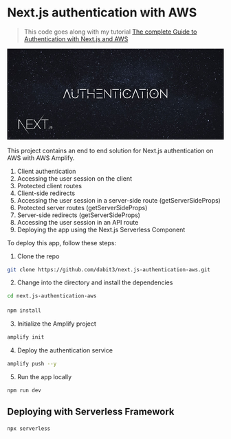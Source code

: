 # Next.js authentication with AWS

> This code goes along with my tutorial [The complete Guide to Authentication with Next.js and AWS](https://dev.to/dabit3/the-complete-guide-to-next-js-authentication-2aco)

![](header.jpg)

This project contains an end to end solution for Next.js authentication on AWS with AWS Amplify.

1. Client authentication
2. Accessing the user session on the client
3. Protected client routes
4. Client-side redirects
5. Accessing the user session in a server-side route (getServerSideProps)
6. Protected server routes (getServerSideProps)
7. Server-side redirects (getServerSideProps)
8. Accessing the user session in an API route
9. Deploying the app using the Next.js Serverless Component

To deploy this app, follow these steps:

1. Clone the repo

```sh
git clone https://github.com/dabit3/next.js-authentication-aws.git
```

2. Change into the directory and install the dependencies

```sh
cd next.js-authentication-aws

npm install
```

3. Initialize the Amplify project

```sh
amplify init
```

4. Deploy the authentication service

```sh
amplify push --y
```

5. Run the app locally

```sh
npm run dev
```

## Deploying with Serverless Framework

```sh
npx serverless
```